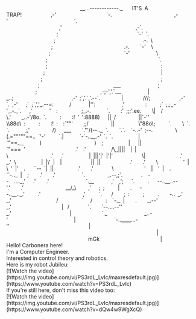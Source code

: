 <!--
<div>
  <img height="160em" src="https://github-readme-stats.vercel.app/api/top-langs/?username=mcarbonera&layout=compact&langs_count=7&theme=merko"/>
</div>
[![Top Langs](https://github-readme-stats.vercel.app/api/top-langs/?username=mcarbonera&hide=java,html,css&theme=radical)](https://github.com/mcarbonera/github-readme-stats)
-->
<div>
                              __...------------._ <br />
  IT'S A TRAP!           ,-'                   `-. <br />
                      ,-'                         `. <br />
                    ,'                            ,-`. <br />
                   ;                              `-' `. <br />
                  ;                                 .-. \ <br />
                 ;                           .-.    `-'  \ <br />
                ;                            `-'          \ <br />
               ;                                          `. <br />
               ;                                           : <br />
              ;                                            | <br />
             ;                                             ; <br />
            ;                            ___              ; <br />
           ;                        ,-;-','.`.__          | <br />
       _..;                      ,-' ;`,'.`,'.--`.        | <br />
      ///;           ,-'   `. ,-'   ;` ;`,','_.--=:      / <br />
     |'':          ,'        :     ;` ;,;,,-'_.-._`.   ,' <br />
     '  :         ;_.-.      `.    :' ;;;'.ee.    \|  / <br />
      \.'    _..-'/8o. `.     :    :! ' ':8888)   || / <br />
       ||`-''    \\88o\ :     :    :! :  :`""'    ;;/ <br />
       ||         \"88o\;     `.    \ `. `.      ;,' <br />
       /)   ___    `."'/(--.._ `.    `.`.  `-..-' ;--. <br />
       \(.="""""==.. `'-'     `.|      `-`-..__.-' `. `. <br />
        |          `"==.__      )                    )  ; <br />
        |   ||           `"=== '                   .'  .' <br />
        /\,,||||  | |           \                .'   .' <br />
        | |||'|' |'|'           \|             .'   _.' \ <br />
        | |\' |  |           || ||           .'    .'    \ <br />
        ' | \ ' |'  .   ``-- `| ||         .'    .'       \ <br />
          '  |  ' |  .    ``-.._ |  ;    .'    .'          `. <br />
       _.--,;`.       .  --  ...._,'   .'    .'              `.__ <br />
     ,'  ,';   `.     .   --..__..--'.'    .'                __/_\ <br />
   ,'   ; ;     |    .   --..__.._.'     .'                ,'     `. <br />
  /    ; :     ;     .    -.. _.'     _.'                 /         ` <br />
 /     :  `-._ |    .    _.--'     _.'                   | <br />
/       `.    `--....--''       _.'                      | <br />
          `._              _..-'                         | <br />
             `-..____...-''                              | <br />
                                                         | <br />
                               mGk                       | <br />
</div>
     
<div>
Hello! Carbonera here! <br />
I'm a Computer Engineer. <br />
Interested in control theory and robotics. <br />
Here is my robot Jubileu: <br />
[![Watch the video](https://img.youtube.com/vi/PS3rdL_LvIc/maxresdefault.jpg)](https://www.youtube.com/watch?v=PS3rdL_LvIc)
</div>
  
<div>
If you're still here, don't miss this video too: <br />
[![Watch the video](https://img.youtube.com/vi/PS3rdL_LvIc/maxresdefault.jpg)](https://www.youtube.com/watch?v=dQw4w9WgXcQ)
</div>
